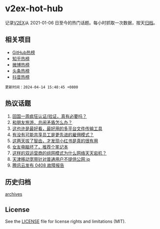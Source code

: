 # v2ex-hot-hub

 记录[V2EX](https://www.v2ex.com/)从 2021-01-06 日至今的热门话题。每小时抓取一次数据，按天[归档](archives)。
 
 ## 相关项目

- [GitHub热榜](https://github.com/lonnyzhang423/github-hot-hub)
- [知乎热榜](https://github.com/lonnyzhang423/zhihu-hot-hub)
- [微博热榜](https://github.com/lonnyzhang423/weibo-hot-hub)
- [头条热榜](https://github.com/lonnyzhang423/toutiao-hot-hub)
- [抖音热榜](https://github.com/lonnyzhang423/douyin-hot-hub)


 `更新时间：2024-04-14 15:48:45 +0800`

## 热议话题

1. [回国一周疯狂认证/验证，真有必要吗？](https://www.v2ex.com/t/1032337)
1. [和朋友旅游，总闹矛盾怎么办？](https://www.v2ex.com/t/1032249)
1. [这也许是最好看，最好用的多平台文件传输工具](https://www.v2ex.com/t/1032270)
1. [有没有可能共享员工是更先进的雇佣模式？](https://www.v2ex.com/t/1032289)
1. [这两天拔了智齿，才发现小红书是真的很有用](https://www.v2ex.com/t/1032294)
1. [女友电脑坏了，推荐个笔记本](https://www.v2ex.com/t/1032225)
1. [这样的双运营商的组网模式为什么网络天天宕机？](https://www.v2ex.com/t/1032194)
1. [天津移动宽带针对普通用户不提供公网 ip](https://www.v2ex.com/t/1032205)
1. [腾讯云发布 0408 故障报告](https://www.v2ex.com/t/1032290)

## 历史归档

[archives](archives)

## License

See the [LICENSE](LICENSE) file for license rights and limitations (MIT).
